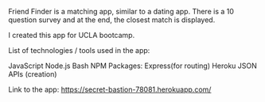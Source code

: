 Friend Finder is a matching app, similar to a dating app. There is a 10 question survey and at the end, the closest match is displayed.

I created this app for UCLA bootcamp.

List of technologies / tools used in the app:

JavaScript
Node.js
Bash
NPM Packages: Express(for routing)
Heroku
JSON
APIs (creation)

Link to the app: https://secret-bastion-78081.herokuapp.com/

